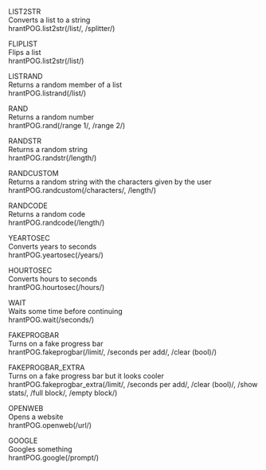 LIST2STR  
Converts a list to a string  
hrantPOG.list2str(/list/, /splitter/)  

FLIPLIST  
Flips a list  
hrantPOG.list2str(/list/)  

LISTRAND  
Returns a random member of a list  
hrantPOG.listrand(/list/)  

RAND  
Returns a random number  
hrantPOG.rand(/range 1/, /range 2/)  

RANDSTR  
Returns a random string  
hrantPOG.randstr(/length/)  

RANDCUSTOM  
Returns a random string with the characters given by the user  
hrantPOG.randcustom(/characters/, /length/)  

RANDCODE  
Returns a random code  
hrantPOG.randcode(/length/)  

YEARTOSEC  
Converts years to seconds  
hrantPOG.yeartosec(/years/)  

HOURTOSEC  
Converts hours to seconds  
hrantPOG.hourtosec(/hours/)  

WAIT  
Waits some time before continuing  
hrantPOG.wait(/seconds/)  

FAKEPROGBAR  
Turns on a fake progress bar  
hrantPOG.fakeprogbar(/limit/, /seconds per add/, /clear (bool)/)  

FAKEPROGBAR_EXTRA  
Turns on a fake progress bar but it looks cooler  
hrantPOG.fakeprogbar_extra(/limit/, /seconds per add/, /clear (bool)/, /show stats/, /full block/, /empty block/)  

OPENWEB  
Opens a website  
hrantPOG.openweb(/url/)  

GOOGLE  
Googles something  
hrantPOG.google(/prompt/)  
